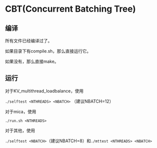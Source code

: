 # CBT(Concurrent Batching Tree)

## 编译

所有文件已经编译过了。

如果目录下有compile.sh，那么直接运行它。

如果没有，那么直接make。

## 运行

对于KV_multithread_loadbalance，使用

`./selftest <NTHREADS> <NBATCH>` （建议NBATCH=12）

对于mica，使用

`./run.sh <NTHREADS>`

对于其他，使用

`./selftest <NBATCH>`（建议NBATCH=8）和`./mttest <NTHREADS> <NBATCH>`
